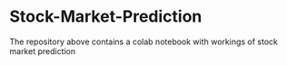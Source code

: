 # Stock-Market-Prediction
The repository above contains a colab notebook with workings of stock market prediction
